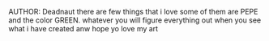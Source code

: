 AUTHOR: Deadnaut
there are few things that i love some of them are PEPE and the color GREEN. whatever you will figure everything out when you see what i have created anw hope yo love my art


